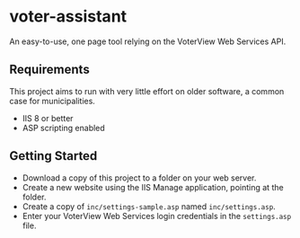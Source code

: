 # voter-assistant
An easy-to-use, one page tool relying on the VoterView Web Services API.

## Requirements

This project aims to run with very little effort on older software,
a common case for municipalities.

- IIS 8 or better
- ASP scripting enabled

## Getting Started

- Download a copy of this project to a folder on your web server.
- Create a new website using the IIS Manage application, pointing at the folder.
- Create a copy of `inc/settings-sample.asp` named `inc/settings.asp`.
- Enter your VoterView Web Services login credentials in the `settings.asp` file.
